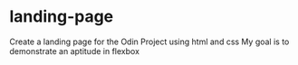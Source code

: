 # landing-page
Create a landing page for the Odin Project using html and css
My goal is to demonstrate an aptitude in flexbox
